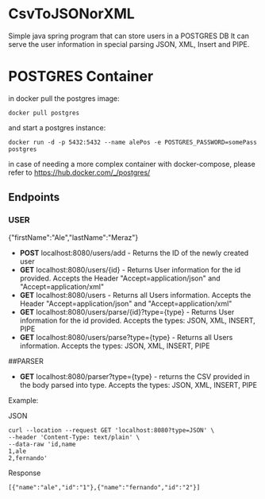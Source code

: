 # CsvToJSONorXML
Simple java spring program that can store users in a POSTGRES DB
It can serve the user information in special parsing JSON, XML, Insert and PIPE.

# POSTGRES Container
in docker pull the postgres image:
```
docker pull postgres
```

and start a postgres instance:
```
docker run -d -p 5432:5432 --name alePos -e POSTGRES_PASSWORD=somePass postgres
```

in case of needing a more complex container with docker-compose, please refer to https://hub.docker.com/_/postgres/



## Endpoints
### USER
{"firstName":"Ale","lastName":"Meraz"}

+ **POST** localhost:8080/users/add  - Returns the ID of the newly created user
+ **GET**  localhost:8080/users/{id} - Returns User information for the id provided. Accepts the Header "Accept=application/json" and "Accept=application/xml"
+ **GET**  localhost:8080/users      - Returns all Users information. Accepts the Header "Accept=application/json" and "Accept=application/xml"
+ **GET**  localhost:8080/users/parse/{id}?type={type} - Returns User information for the id provided. Accepts the types: JSON, XML, INSERT, PIPE
+ **GET**  localhost:8080/users/parse?type={type}      - Returns all Users information. Accepts the types: JSON, XML, INSERT, PIPE


##PARSER
+ **GET** localhost:8080/parser?type={type}   - returns the CSV provided in the body parsed into type.  Accepts the types: JSON, XML, INSERT, PIPE

Example:

JSON
```
curl --location --request GET 'localhost:8080?type=JSON' \
--header 'Content-Type: text/plain' \
--data-raw 'id,name
1,ale
2,fernando'
```

Response
```
[{"name":"ale","id":"1"},{"name":"fernando","id":"2"}]
```
